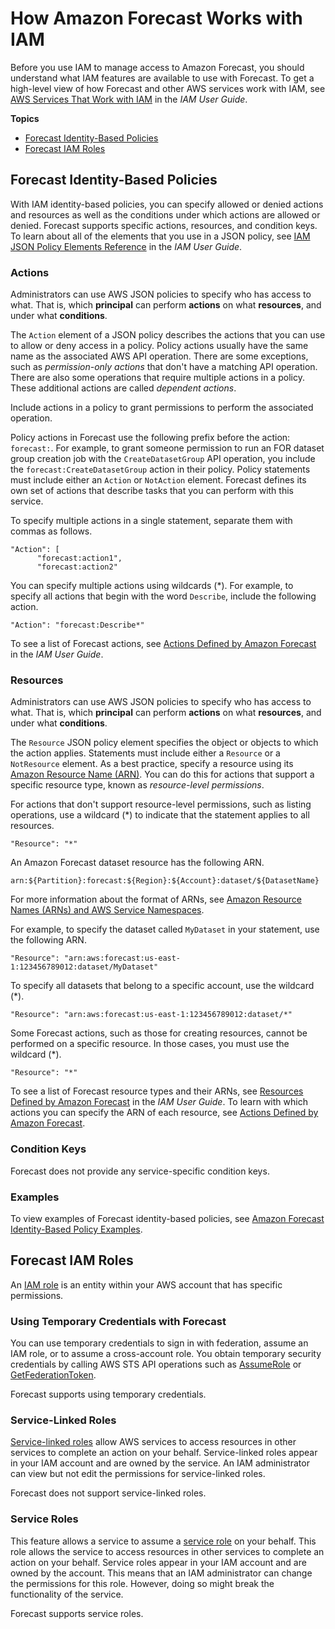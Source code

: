 # How Amazon Forecast Works with IAM<a name="security_iam_service-with-iam"></a>

Before you use IAM to manage access to Amazon Forecast, you should understand what IAM features are available to use with Forecast\. To get a high\-level view of how Forecast and other AWS services work with IAM, see [AWS Services That Work with IAM](https://docs.aws.amazon.com/IAM/latest/UserGuide/reference_aws-services-that-work-with-iam.html) in the *IAM User Guide*\.

**Topics**
+ [Forecast Identity\-Based Policies](#security_iam_service-with-iam-id-based-policies)
+ [Forecast IAM Roles](#security_iam_service-with-iam-roles)

## Forecast Identity\-Based Policies<a name="security_iam_service-with-iam-id-based-policies"></a>

With IAM identity\-based policies, you can specify allowed or denied actions and resources as well as the conditions under which actions are allowed or denied\. Forecast supports specific actions, resources, and condition keys\. To learn about all of the elements that you use in a JSON policy, see [IAM JSON Policy Elements Reference](https://docs.aws.amazon.com/IAM/latest/UserGuide/reference_policies_elements.html) in the *IAM User Guide*\.

### Actions<a name="security_iam_service-with-iam-id-based-policies-actions"></a>

Administrators can use AWS JSON policies to specify who has access to what\. That is, which **principal** can perform **actions** on what **resources**, and under what **conditions**\.

The `Action` element of a JSON policy describes the actions that you can use to allow or deny access in a policy\. Policy actions usually have the same name as the associated AWS API operation\. There are some exceptions, such as *permission\-only actions* that don't have a matching API operation\. There are also some operations that require multiple actions in a policy\. These additional actions are called *dependent actions*\.

Include actions in a policy to grant permissions to perform the associated operation\.

Policy actions in Forecast use the following prefix before the action: `forecast:`\. For example, to grant someone permission to run an FOR dataset group creation job with the `CreateDatasetGroup` API operation, you include the `forecast:CreateDatasetGroup` action in their policy\. Policy statements must include either an `Action` or `NotAction` element\. Forecast defines its own set of actions that describe tasks that you can perform with this service\.

To specify multiple actions in a single statement, separate them with commas as follows\.

```
"Action": [
      "forecast:action1",
      "forecast:action2"
```

You can specify multiple actions using wildcards \(\*\)\. For example, to specify all actions that begin with the word `Describe`, include the following action\.

```
"Action": "forecast:Describe*"
```



To see a list of Forecast actions, see [Actions Defined by Amazon Forecast](https://docs.aws.amazon.com/IAM/latest/UserGuide/list_awskeymanagementservice.html#amazonforecast-actions-as-permissions) in the *IAM User Guide*\.

### Resources<a name="security_iam_service-with-iam-id-based-policies-resources"></a>

Administrators can use AWS JSON policies to specify who has access to what\. That is, which **principal** can perform **actions** on what **resources**, and under what **conditions**\.

The `Resource` JSON policy element specifies the object or objects to which the action applies\. Statements must include either a `Resource` or a `NotResource` element\. As a best practice, specify a resource using its [Amazon Resource Name \(ARN\)](https://docs.aws.amazon.com/general/latest/gr/aws-arns-and-namespaces.html)\. You can do this for actions that support a specific resource type, known as *resource\-level permissions*\.

For actions that don't support resource\-level permissions, such as listing operations, use a wildcard \(\*\) to indicate that the statement applies to all resources\.

```
"Resource": "*"
```



An Amazon Forecast dataset resource has the following ARN\.

```
arn:${Partition}:forecast:${Region}:${Account}:dataset/${DatasetName}
```

For more information about the format of ARNs, see [Amazon Resource Names \(ARNs\) and AWS Service Namespaces](https://docs.aws.amazon.com/general/latest/gr/aws-arns-and-namespaces.html)\.

For example, to specify the dataset called `MyDataset` in your statement, use the following ARN\.

```
"Resource": "arn:aws:forecast:us-east-1:123456789012:dataset/MyDataset"
```

To specify all datasets that belong to a specific account, use the wildcard \(\*\)\.

```
"Resource": "arn:aws:forecast:us-east-1:123456789012:dataset/*"
```

Some Forecast actions, such as those for creating resources, cannot be performed on a specific resource\. In those cases, you must use the wildcard \(\*\)\.

```
"Resource": "*"
```

To see a list of Forecast resource types and their ARNs, see [Resources Defined by Amazon Forecast](https://docs.aws.amazon.com/IAM/latest/UserGuide/list_awskeymanagementservice.html#amazonforecast-resources-for-iam-policies) in the *IAM User Guide*\. To learn with which actions you can specify the ARN of each resource, see [Actions Defined by Amazon Forecast](https://docs.aws.amazon.com/IAM/latest/UserGuide/list_awskeymanagementservice.html#amazonforecast-actions-as-permissions)\.

### Condition Keys<a name="security_iam_service-with-iam-id-based-policies-conditionkeys"></a>

Forecast does not provide any service\-specific condition keys\.

### Examples<a name="security_iam_service-with-iam-id-based-policies-examples"></a>



To view examples of Forecast identity\-based policies, see [Amazon Forecast Identity\-Based Policy Examples](security_iam_id-based-policy-examples.md)\.

## Forecast IAM Roles<a name="security_iam_service-with-iam-roles"></a>

An [IAM role](https://docs.aws.amazon.com/IAM/latest/UserGuide/id_roles.html) is an entity within your AWS account that has specific permissions\.

### Using Temporary Credentials with Forecast<a name="security_iam_service-with-iam-roles-tempcreds"></a>

You can use temporary credentials to sign in with federation, assume an IAM role, or to assume a cross\-account role\. You obtain temporary security credentials by calling AWS STS API operations such as [AssumeRole](https://docs.aws.amazon.com/STS/latest/APIReference/API_AssumeRole.html) or [GetFederationToken](https://docs.aws.amazon.com/STS/latest/APIReference/API_GetFederationToken.html)\. 

Forecast supports using temporary credentials\. 

### Service\-Linked Roles<a name="security_iam_service-with-iam-roles-service-linked"></a>

[Service\-linked roles](https://docs.aws.amazon.com/IAM/latest/UserGuide/id_roles_terms-and-concepts.html#iam-term-service-linked-role) allow AWS services to access resources in other services to complete an action on your behalf\. Service\-linked roles appear in your IAM account and are owned by the service\. An IAM administrator can view but not edit the permissions for service\-linked roles\.

Forecast does not support service\-linked roles\.

### Service Roles<a name="security_iam_service-with-iam-roles-service"></a>

This feature allows a service to assume a [service role](https://docs.aws.amazon.com/IAM/latest/UserGuide/id_roles_terms-and-concepts.html#iam-term-service-role) on your behalf\. This role allows the service to access resources in other services to complete an action on your behalf\. Service roles appear in your IAM account and are owned by the account\. This means that an IAM administrator can change the permissions for this role\. However, doing so might break the functionality of the service\.

Forecast supports service roles\. 
